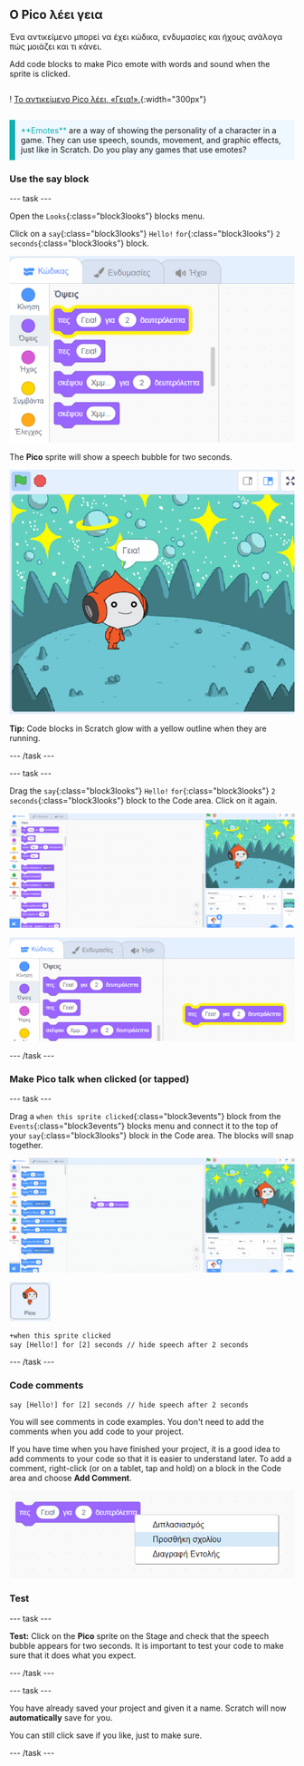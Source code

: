 ## Ο Pico λέει γεια

<div style="display: flex; flex-wrap: wrap">
<div style="flex-basis: 200px; flex-grow: 1; margin-right: 15px;">
Ένα αντικείμενο μπορεί να έχει κώδικα, ενδυμασίες και ήχους ανάλογα πώς μοιάζει και τι κάνει. 
  
Add code blocks to make Pico emote with words and sound when the sprite is clicked.
</div>
<div>

! [Το αντικείμενο Pico λέει, «Γεια!».](images/pico-step2.png){:width="300px"}

</div>
</div>

<p style="border-left: solid; border-width:10px; border-color: #0faeb0; background-color: aliceblue; padding: 10px;">
<span style="color: #0faeb0">**Emotes**</span> are a way of showing the personality of a character in a game. They can use speech, sounds, movement, and graphic effects, just like in Scratch. Do you play any games that use emotes?
</p>

### Use the say block

--- task ---

Open the `Looks`{:class="block3looks"} blocks menu.

Click on a `say`{:class="block3looks"} `Hello!` `for`{:class="block3looks"} `2` `seconds`{:class="block3looks"} block.

![The 'say Hello! for 2 seconds' block glowing with a yellow outline.](images/pico-say-hello-blocks-menu.png)

The **Pico** sprite will show a speech bubble for two seconds.

![The Pico sprite with "Hello!" in a speech bubble.](images/pico-say-hello-stage.png)

**Tip:** Code blocks in Scratch glow with a yellow outline when they are running.

--- /task ---

--- task ---

Drag the `say`{:class="block3looks"} `Hello!` `for`{:class="block3looks"} `2` `seconds`{:class="block3looks"} block to the Code area. Click on it again.

![Dragging the 'say' block to the Code area and clicking on it to run it.](images/pico-drag-say.gif)

![The 'say' block has been dragged to the Code area. The code block glows with a yellow outline.](images/pico-drag-say.png)

--- /task ---

### Make Pico talk when clicked (or tapped)

--- task ---

Drag a `when this sprite clicked`{:class="block3events"} block from the `Events`{:class="block3events"} blocks menu and connect it to the top of your `say`{:class="block3looks"} block in the Code area. The blocks will snap together.

![An animation of the blocks snapping together. When Pico is clicked on, they say "Hello!" for two seconds.](images/pico-snap-together.gif)

![The Pico sprite.](images/pico-sprite.png)

```blocks3
+when this sprite clicked
say [Hello!] for [2] seconds // hide speech after 2 seconds
```

--- /task ---

### Code comments

```blocks3
say [Hello!] for [2] seconds // hide speech after 2 seconds
```
You will see comments in code examples. You don't need to add the comments when you add code to your project.

If you have time when you have finished your project, it is a good idea to add comments to your code so that it is easier to understand later. To add a comment, right-click (or on a tablet, tap and hold) on a block in the Code area and choose **Add Comment**.

![The pop-up menu that appears when you right-click on a block. 'Add Comment' is selected.](images/add-comment.png)

### Test

--- task ---

**Test:** Click on the **Pico** sprite on the Stage and check that the speech bubble appears for two seconds. It is important to test your code to make sure that it does what you expect.

--- /task ---

--- task ---

You have already saved your project and given it a name. Scratch will now **automatically** save for you.

You can still click save if you like, just to make sure.

--- /task ---
